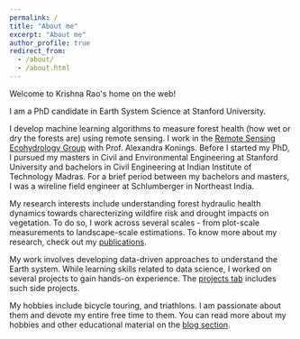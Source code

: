 ```yaml
---
permalink: /
title: "About me"
excerpt: "About me"
author_profile: true
redirect_from: 
  - /about/
  - /about.html
---
```

Welcome to Krishna Rao's home on the web!

I am a PhD candidate in Earth System Science at Stanford University. 

I develop machine learning algorithms to measure forest health (how wet or dry the forests are) using remote sensing. I work in the [Remote Sensing Ecohydrology Group](https://koningslab.stanford.edu/) with Prof. Alexandra Konings. Before I started my PhD, I pursued my masters in Civil and Environmental Engineering at Stanford University and bachelors in Civil Engineering at Indian Institute of Technology Madras. For a brief period between my bachelors and masters, I was a wireline field engineer at Schlumberger in Northeast India. 

My research interests include understanding forest hydraulic health dynamics towards charecterizing wildfire risk and drought impacts on vegetation. To do so, I work across several scales - from plot-scale measurements to landscape-scale estimations.  To know more about my research, check out my [publications](https://krishnakrao.github.io/publications/). 

My work involves developing data-driven approaches to understand the Earth system. While learning skills related to data science, I worked on several projects to gain hands-on experience. The [projects tab](https://krishnakrao.github.io/projects/) includes such side projects.

My hobbies include bicycle touring, and triathlons. I am passionate about them and devote my entire free time to them. You can read more about my hobbies and other educational material on the [blog section](https://krishnakrao.github.io/blog/). 
